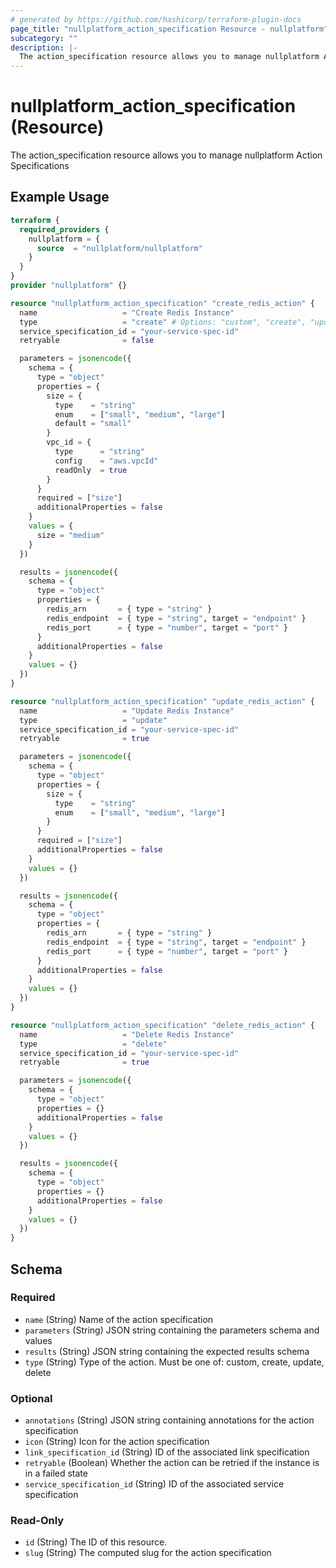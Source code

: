 ```yaml
---
# generated by https://github.com/hashicorp/terraform-plugin-docs
page_title: "nullplatform_action_specification Resource - nullplatform"
subcategory: ""
description: |-
  The action_specification resource allows you to manage nullplatform Action Specifications
---
```


# nullplatform_action_specification (Resource)

The action_specification resource allows you to manage nullplatform Action Specifications

## Example Usage

```terraform
terraform {
  required_providers {
    nullplatform = {
      source  = "nullplatform/nullplatform"
    }
  }
}
provider "nullplatform" {}

resource "nullplatform_action_specification" "create_redis_action" {
  name                   = "Create Redis Instance"
  type                   = "create" # Options: "custom", "create", "update", "delete"
  service_specification_id = "your-service-spec-id"
  retryable              = false

  parameters = jsonencode({
    schema = {
      type = "object"
      properties = {
        size = {
          type    = "string"
          enum    = ["small", "medium", "large"]
          default = "small"
        }
        vpc_id = {
          type      = "string"
          config    = "aws.vpcId"
          readOnly  = true
        }
      }
      required = ["size"]
      additionalProperties = false
    }
    values = {
      size = "medium"
    }
  })

  results = jsonencode({
    schema = {
      type = "object"
      properties = {
        redis_arn       = { type = "string" }
        redis_endpoint  = { type = "string", target = "endpoint" }
        redis_port      = { type = "number", target = "port" }
      }
      additionalProperties = false
    }
    values = {}
  })
}

resource "nullplatform_action_specification" "update_redis_action" {
  name                   = "Update Redis Instance"
  type                   = "update"
  service_specification_id = "your-service-spec-id"
  retryable              = true

  parameters = jsonencode({
    schema = {
      type = "object"
      properties = {
        size = {
          type    = "string"
          enum    = ["small", "medium", "large"]
        }
      }
      required = ["size"]
      additionalProperties = false
    }
    values = {}
  })

  results = jsonencode({
    schema = {
      type = "object"
      properties = {
        redis_arn       = { type = "string" }
        redis_endpoint  = { type = "string", target = "endpoint" }
        redis_port      = { type = "number", target = "port" }
      }
      additionalProperties = false
    }
    values = {}
  })
}

resource "nullplatform_action_specification" "delete_redis_action" {
  name                   = "Delete Redis Instance"
  type                   = "delete"
  service_specification_id = "your-service-spec-id"
  retryable              = true

  parameters = jsonencode({
    schema = {
      type = "object"
      properties = {}
      additionalProperties = false
    }
    values = {}
  })

  results = jsonencode({
    schema = {
      type = "object"
      properties = {}
      additionalProperties = false
    }
    values = {}
  })
}
```

<!-- schema generated by tfplugindocs -->
## Schema

### Required

- `name` (String) Name of the action specification
- `parameters` (String) JSON string containing the parameters schema and values
- `results` (String) JSON string containing the expected results schema
- `type` (String) Type of the action. Must be one of: custom, create, update, delete

### Optional

- `annotations` (String) JSON string containing annotations for the action specification
- `icon` (String) Icon for the action specification
- `link_specification_id` (String) ID of the associated link specification
- `retryable` (Boolean) Whether the action can be retried if the instance is in a failed state
- `service_specification_id` (String) ID of the associated service specification

### Read-Only

- `id` (String) The ID of this resource.
- `slug` (String) The computed slug for the action specification
